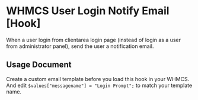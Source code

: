 WHMCS User Login Notify Email [Hook]
===========
When a user login from clientarea login page (instead of login as a user from administrator panel), send the user a notification email.

Usage Document
------------------
Create a custom email template before you load this hook in your WHMCS. And edit `$values["messagename"] = "Login Prompt";` to match your template name.
